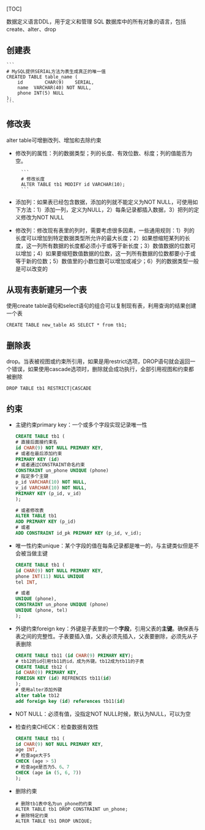 [TOC]

数据定义语言DDL，用于定义和管理 SQL 数据库中的所有对象的语言，包括create、alter、drop

## 创建表
    ```
    # MySQL提供SERIAL方法为表生成真正的唯一值
    CREATED TABLE table_name (
        id        CHAR(9)    SERIAL,
        name  VARCHAR(40) NOT NULL,
        phone INT(5) NULL
    );
    ```
    
## 修改表
alter table可增删改列、增加和去除约束

- 修改列的属性：列的数据类型；列的长度、有效位数、标度；列的值能否为空。
        
        ```
        # 修改长度
        ALTER TABLE tb1 MODIFY id VARCHAR(10);
        ```
        
- 添加列：如果表已经包含数据，添加的列就不能定义为NOT NULL，可使用如下方法：1）添加一列，定义为NULL，2）每条记录都插入数据，3）把列的定义修改为NOT NULL

- 修改列：修改现有表里的列时，需要考虑很多因素，一些通用规则：1）列的长度可以增加到特定数据类型所允许的最大长度；2）如果想缩短某列的长度，这一列所有数据的长度都必须小于或等于新长度；3）数值数据的位数可以增加；4）如果要缩短数值数据的位数，这一列所有数据的位数都要小于或等于新的位数；5）数值里的小数位数可以增加或减少；6）列的数据类型一般是可以改变的
     
## 从现有表新建另一个表
使用create table语句和select语句的组合可以复制现有表，利用查询的结果创建一个表

```
CREATE TABLE new_table AS SELECT * from tb1;
```
    
## 删除表
drop。当表被视图或约束所引用，如果是用restrict选项，DROP语句就会返回一个错误，如果使用cascade选项时，删除就会成功执行，全部引用视图和约束都被删除

```
DROP TABLE tb1 RESTRICT|CASCADE
```

## 约束
- 主键约束primary key：一个或多个字段实现记录唯一性

    ```sql
    CREATE TABLE tb1 (
    # 直接后面接约束名
    id CHAR(9) NOT NULL PRIMARY KEY,
    # 或者在最后添加约束
    PRIMARY KEY (id)
    # 或者通过CONSTRAINT命名约束
    CONSTRAINT un_phone UNIQUE (phone)
    # 指定多个主键
    p_id VARCHAR(10) NOT NULL,
    v_id VARCHAR(10) NOT NULL,
    PRIMARY KEY (p_id, v_id)
    );
    
    # 或者修改表
    ALTER TABLE tb1
    ADD PRIMARY KEY (p_id)
    # 或者
    ADD CONSTRAINT id_pk PRIMARY KEY (p_id, v_id);
    ```

- 唯一性约束unique：某个字段的值在每条记录都是唯一的，与主键类似但是不会被当做主键

    ```sql
    CREATE TABLE tb1 (
    id CHAR(9) NOT NULL PRIMARY KEY,
    phone INT(11) NULL UNIQUE
    tel INT,
    
    # 或者
    UNIQUE (phone),
    CONSTRAINT un_phone UNIQUE (phone)
    UNIQUE (phone, tel)
    );
    ```
    
- 外键约束foreign key：外键是子表里的一个**字段**，引用父表的**主键**。确保表与表之间的完整性。子表要插入值，父表必须先插入，父表要删除，必须先从子表删除

    ```sql
    CREATE TABLE tb11 (id CHAR(9) PRIMARY KEY);
    # tb12的id引用tb11的id，成为外键。tb12成为tb11的子表
    CREATE TABLE tb12 (
    id CHAR(9) PRIMARY KEY,
    FOREIGN KEY (id) REFRENCES tb11(id)
    );
    # 使用alter添加外键
    alter table tb12 
    add foreign key (id) references tb11(id)
    ```
    
- NOT NULL：必须有值，没指定NOT NULL时候，默认为NULL，可以为空

- 检查约束CHECK：检查数据有效性

    ```sql
    CREATE TABLE tb1 (
    id CHAR(9) NOT NULL PRIMARY KEY,
    age INT,
    # 检查age大于5
    CHECK (age > 5)
    # 检查age是否为5、6、7
    CHECK (age in (5, 6, 7))
    );
    ```
    
- 删除约束

    ```
    # 删除tb1表中名为un_phone的约束
    ALTER TABLE tb1 DROP CONSTRAINT un_phone;
    # 删除特定约束
    ALTER TABLE tb1 DROP UNIQUE;
    ```

                      